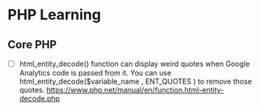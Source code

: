 # PHP Learning

## Core PHP

* [ ] html_entity_decode() function can display weird quotes when Google Analytics code is passed from it. You can use html_entity_decode($variable_name , ENT_QUOTES ) to remove those quotes. https://www.php.net/manual/en/function.html-entity-decode.php

